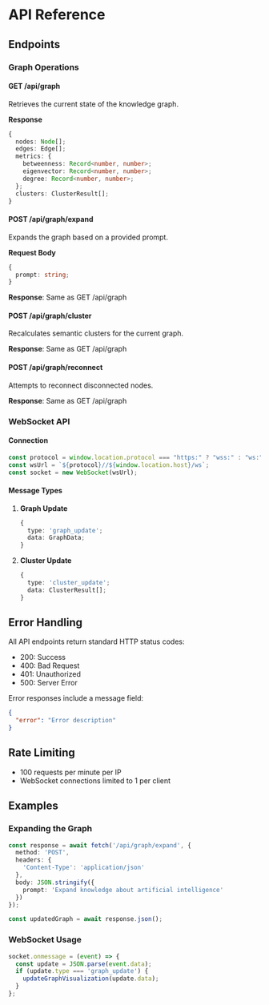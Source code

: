# API Reference

## Endpoints

### Graph Operations

#### GET /api/graph
Retrieves the current state of the knowledge graph.

**Response**
```typescript
{
  nodes: Node[];
  edges: Edge[];
  metrics: {
    betweenness: Record<number, number>;
    eigenvector: Record<number, number>;
    degree: Record<number, number>;
  };
  clusters: ClusterResult[];
}
```

#### POST /api/graph/expand
Expands the graph based on a provided prompt.

**Request Body**
```typescript
{
  prompt: string;
}
```

**Response**: Same as GET /api/graph

#### POST /api/graph/cluster
Recalculates semantic clusters for the current graph.

**Response**: Same as GET /api/graph

#### POST /api/graph/reconnect
Attempts to reconnect disconnected nodes.

**Response**: Same as GET /api/graph

### WebSocket API

#### Connection
```javascript
const protocol = window.location.protocol === "https:" ? "wss:" : "ws:";
const wsUrl = `${protocol}//${window.location.host}/ws`;
const socket = new WebSocket(wsUrl);
```

#### Message Types
1. **Graph Update**
   ```typescript
   {
     type: 'graph_update';
     data: GraphData;
   }
   ```

2. **Cluster Update**
   ```typescript
   {
     type: 'cluster_update';
     data: ClusterResult[];
   }
   ```

## Error Handling
All API endpoints return standard HTTP status codes:
- 200: Success
- 400: Bad Request
- 401: Unauthorized
- 500: Server Error

Error responses include a message field:
```json
{
  "error": "Error description"
}
```

## Rate Limiting
- 100 requests per minute per IP
- WebSocket connections limited to 1 per client

## Examples

### Expanding the Graph
```typescript
const response = await fetch('/api/graph/expand', {
  method: 'POST',
  headers: {
    'Content-Type': 'application/json'
  },
  body: JSON.stringify({
    prompt: 'Expand knowledge about artificial intelligence'
  })
});

const updatedGraph = await response.json();
```

### WebSocket Usage
```typescript
socket.onmessage = (event) => {
  const update = JSON.parse(event.data);
  if (update.type === 'graph_update') {
    updateGraphVisualization(update.data);
  }
};
```
